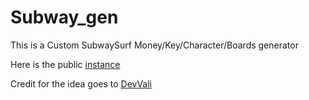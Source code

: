 # Subway_gen

This is a Custom SubwaySurf Money/Key/Character/Boards generator

Here is the public [instance](https://subway.herrerde.xyz)

Credit for the idea goes to [DevVali](https://github.com/DevVali/subway_surf)
